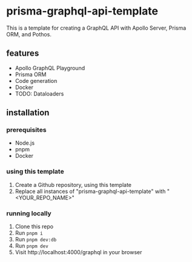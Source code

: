 # prisma-graphql-api-template

This is a template for creating a GraphQL API with Apollo Server, Prisma ORM, and
Pothos.

## features

- Apollo GraphQL Playground
- Prisma ORM
- Code generation
- Docker
- TODO: Dataloaders

## installation

### prerequisites

- Node.js
- pnpm
- Docker

### using this template

1. Create a Github repository, using this template
2. Replace all instances of "prisma-graphql-api-template" with "<YOUR_REPO_NAME>"

### running locally

1. Clone this repo
2. Run `pnpm i`
3. Run `pnpm dev:db`
4. Run `pnpm dev`
5. Visit http://localhost:4000/graphql in your browser
